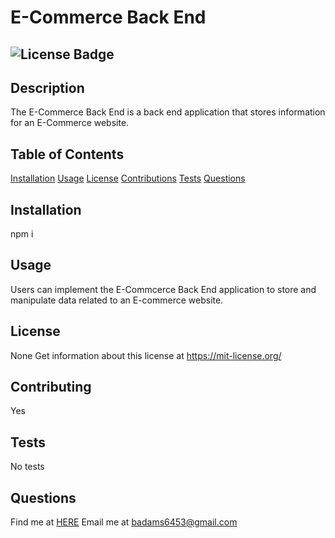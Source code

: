 
# E-Commerce Back End 
## ![License Badge](https://shields.io/badge/license-None-green) 
## Description 
The E-Commerce Back End is a back end application that stores information for an E-Commerce website. 
## Table of Contents 
[Installation](#installation) 
[Usage](#usage) 
[License](#license) 
[Contributions](#contributions) 
[Tests](#tests) 
[Questions](#questions) 
## Installation 
npm i 
## Usage 
Users can implement the E-Commcerce Back End application to store and manipulate data related to an E-commerce website. 
## License 
None 
Get information about this license at https://mit-license.org/ 
## Contributing 
Yes 
## Tests
No tests 
## Questions 
Find me at [HERE](http://github.com/BrainAtoms) 
Email me at badams6453@gmail.com